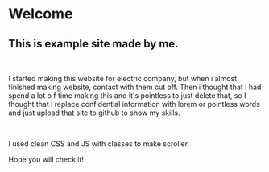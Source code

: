 # Welcome

## This is example site made by me. 
<br>
<p>I started making this website for electric company, but when i almost finished making website, contact with them cut off. Then i thought that I had spend a lot o f time making this and it's pointless to just delete that, so I thought that i replace confidential information with lorem or pointless words and just upload that site to github to show my skills. <p>
<br>
<p>I used clean CSS and JS with classes to make scroller. </p>

<p>Hope you will check it!</p>